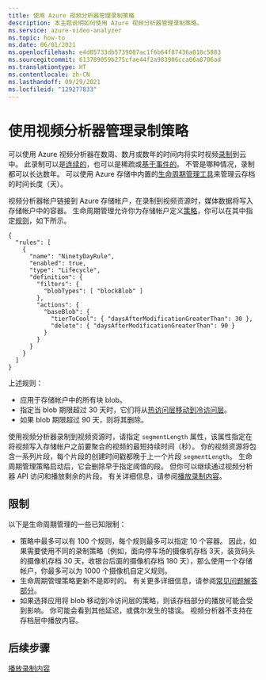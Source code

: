 ```yaml
---
title: 使用 Azure 视频分析器管理录制策略
description: 本主题说明如何使用 Azure 视频分析器管理录制策略。
ms.service: azure-video-analyzer
ms.topic: how-to
ms.date: 06/01/2021
ms.openlocfilehash: e4d05733db5739087ac1f6b64f87436a018c5883
ms.sourcegitcommit: 613789059b275cfae44f2a983906cca06a8706ad
ms.translationtype: HT
ms.contentlocale: zh-CN
ms.lasthandoff: 09/29/2021
ms.locfileid: "129277833"
---
```

# <a name="manage-recording-policy-with-video-analyzer"></a>使用视频分析器管理录制策略

可以使用 Azure 视频分析器在数周、数月或数年的时间内将实时视频[录制](video-recording.md)到云中。 此录制可以是[连续的](continuous-video-recording.md)，也可以是稀疏或[基于事件的](event-based-video-recording-concept.md)。 不管是哪种情况，录制都可以长达数年。 可以使用 Azure 存储中内置的[生命周期管理工具](../../storage/blobs/lifecycle-management-overview.md?tabs=azure-portal)来管理云存档的时间长度（天）。  

视频分析器帐户链接到 Azure 存储帐户，在录制到视频资源时，媒体数据将写入存储帐户中的容器。 生命周期管理允许你为存储帐户定义[策略](../../storage/blobs/lifecycle-management-overview.md?tabs=azure-portal)，你可以在其中指定[规则](../../storage/blobs/lifecycle-management-overview.md?tabs=azure-portal#lifecycle-management-rule-definition)，如下所示。

```
{
  "rules": [
    {
      "name": "NinetyDayRule",
      "enabled": true,
      "type": "Lifecycle",
      "definition": {
        "filters": {
          "blobTypes": [ "blockBlob" ]
        },
        "actions": {
          "baseBlob": {
            "tierToCool": { "daysAfterModificationGreaterThan": 30 },
            "delete": { "daysAfterModificationGreaterThan": 90 }
          }
        }
      }
    }
  ]
}
```

上述规则：

* 应用于存储帐户中的所有块 blob。
* 指定当 blob 期限超过 30 天时，它们将从[热访问层移动到冷访问层](../../storage/blobs/access-tiers-overview.md?tabs=azure-portal)。
* 如果 blob 期限超过 90 天，则将其删除。

使用视频分析器录制到视频资源时，请指定 `segmentLength` 属性，该属性指定在将视频写入存储帐户之前要聚合的视频的最短持续时间（秒）。 你的视频资源将包含一系列片段，每个片段的创建时间戳都晚于上一个片段 `segmentLength`。 生命周期管理策略启动后，它会删除早于指定阈值的段。 但你可以继续通过视频分析器 API 访问和播放剩余的片段。 有关详细信息，请参阅[播放录制内容](playback-recordings-how-to.md)。 

## <a name="limitations"></a>限制

以下是生命周期管理的一些已知限制：

* 策略中最多可以有 100 个规则，每个规则最多可以指定 10 个容器。 因此，如果需要使用不同的录制策略（例如，面向停车场的摄像机存档 3天，装货码头的摄像机存档 30 天，收银台后面的摄像机存档 180 天），那么使用一个存储帐户，你最多可以为 1000 个摄像机自定义规则。
* 生命周期管理策略更新不是即时的。 有关更多详细信息，请参阅[常见问题解答部分](../../storage/blobs/lifecycle-management-overview.md?tabs=azure-portal#faq)。
* 如果选择应用将 blob 移动到冷访问层的策略，则该存档部分的播放可能会受到影响。 你可能会看到其他延迟，或偶尔发生的错误。 视频分析器不支持在存档层中播放内容。

## <a name="next-steps"></a>后续步骤

[播放录制内容](playback-recordings-how-to.md)